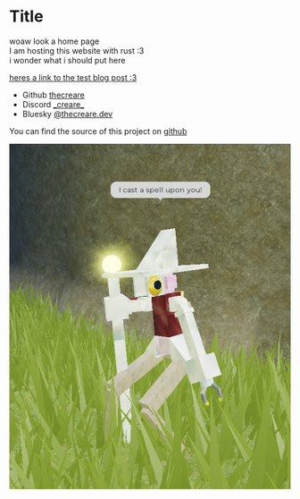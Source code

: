 # Title

woaw look a home page\
I am hosting this website with rust :3\
i wonder what i should put here

[heres a link to the test blog post :3](/blog/blogtest)

- Github [thecreare](https://github.com/thecreare)
- Discord [\_creare\_](https://discordapp.com/users/468384658653184040)
- Bluesky [@thecreare.dev](https://bsky.app/profile/thecreare.dev)

You can find the source of this project on [github](https://github.com/thecreare/rust-webserver)

![Evolve 3D wizard creature with chat bubble "I cast spell upon you!"](assets/images/e3d/memes/spell.png "get spelled")
